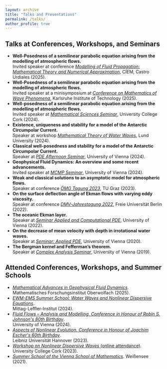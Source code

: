 ```yaml
---
layout: archive
title: "Talks and Presentations"
permalink: /talks/
author_profile: true
---
```


Talks at Conferences, Workshops, and Seminars
------
* <b>Well-Posedness of a semilinear parabolic equation arising from the modelling of atmospheric flows.</b><br />
Invited speaker at conference [<i>Modelling of Fluid Propagation: Mathematical Theory and Numerical Approximation</i>](https://www.ciem.unican.es/modelling-of-fluid-propagation-mathematical-theory-and-numerical-approximation/), CIEM, Castro Urdiales (2025).
* <b>Well-Posedness of a semilinear parabolic equation arising from the modelling of atmospheric flows.</b><br />
Invited speaker at a minisymposium at [<i>Conference on Mathematics of Wave Phenomena</i>](https://conference25.waves.kit.edu), Karlsruhe Institute of Technology (2025).
* <b>Well-posedness of a semilinear parabolic equation arising from the modelling of atmospheric flows.</b><br />
Invited speaker at [<i>Mathematical Sciences Seminar</i>](https://www.ucc.ie/en/matsci/events/pasteventsarchive/somsseminarseries2024-25/), University College Cork (2024).
* <b>Existence, uniqueness and stability for a model of the Antarctic Circumpolar Current.</b><br />
Speaker at workshop [<i>Mathematical Theory of Water Waves</i>](https://www.maths.lu.se/kalendarium/?L=2&evenemang=workshop-mathematical-theory-water-waves), Lund University (2024).
* <b>Classical well-posedness and stability for a model of the Antarctic Circumpolar Current.</b><br />
Speaker at [<i>PDE Afternoon Seminar</i>](https://sfb65.univie.ac.at/#!/public/events/pde_afternoon/), University of Vienna (2024).
* <b>Geophysical Fluid Dynamics: An overview and some recent advancements.</b><br />
Invited speaker at [<i>MCMP Seminar</i>](https://mcmp.univie.ac.at/events/), University of Vienna (2024).
* <b>Weak and classical solutions to an asymptotic model for atmospheric flows.</b><br />
Speaker at conference [<i>ÖMG Tagung 2023</i>](https://imsc.uni-graz.at/oemg-tagung-2023/index.html), TU Graz (2023).
* <b>On the surface deflection angle of Ekman flows with varying eddy viscosity.</b><br />
Speaker at conference [<i>DMV-Jahrestagung 2022</i>](https://www.mi.fu-berlin.de/dmv2022/Willkommen/index.html), Freie Universität Berlin (2022).
* <b>The oceanic Ekman layer.</b><br />
Speaker at [<i>Seminar Applied and Computational PDE</i>](https://ufind.univie.ac.at/en/course.html?lv=250090&semester=2021W), University of Vienna (2022).
* <b>On the decrease of mean velocity with depth in irrotational water waves.</b><br />
Speaker at [<i>Seminar: Applied PDE</i>](https://ufind.univie.ac.at/en/course.html?lv=442507&semester=2020S), University of Vienna (2020).
* <b>The Bergman kernel and Fefferman’s theorem.</b><br />
Speaker at [<i>Complex Analysis Seminar</i>](https://ufind.univie.ac.at/de/course.html?lv=250086&semester=2019S), University of Vienna (2019).

Attended Conferences, Workshops, and Summer Schools
------
* [<i>Mathematical Advances in Geophysical Fluid Dynamics</i>](https://publications.mfo.de/handle/mfo/4024).<br />
Mathematisches Forschungsinstitut Oberwolfach (2025).
* [<i>EWM-EMS Summer School: Water Waves and Nonlinear Dispersive Equations</i>](https://www.mittag-leffler.se/activities/ewm-ems-summer-school-water-waves-and-nonlinear-dispersive-equations/).<br />
Mittag-Leffler-Institut (2024).
* [<i>Fluid Flows – Analysis and Modelling. Conference in Honour of Robin S. Johnson's 80th Birthday</i>](https://mathematik.univie.ac.at/en/eventsnews/full-news-display/news/fluid-flows-analysis-and-modelling/?no_cache=1&cHash=0065dd325af8e328e1a0b8eafba92e2e).<br />
University of Vienna (2024).
* [<i>Aspects of Nonlinear Evolution. Conference in Honour of Joachim Escher's 60th Birthday</i>](https://www.maphy.uni-hannover.de/de/news-veranstaltungen/math-conf/escher60).<br />
Leibniz Universität Hannover (2023).
* [<i>Workshop on Nonlinear Dispersive Waves</i> (online attendance)](https://www.ucc.ie/en/sefs/news/2023/school-of-mathematical-sciences-hosts-research-workshop-on-nonlinear-dispersive-waves-.html).<br />
 University College Cork (2023).
* [<i>Summer School of the Vienna School of Mathematics</i>](https://www.vsmath.at/activities_benefits/summer-winter-schools/).
Weißensee (2021).
